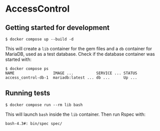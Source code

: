 # AccessControl

## Getting started for development

```
$ docker compose up --build -d
```

This will create a `lib` container for the gem files and a `db` container for
MariaDB, used as a test database.  Check if the database container was started
with:

```
$ docker compose ps
NAME                 IMAGE ...          SERVICE ... STATUS
access_control-db-1  mariadb:latest ... db ...      Up ...
```

## Running tests

```
$ docker compose run --rm lib bash
```

This will launch `bash` inside the `lib` container.  Then run Rspec with:

```
bash-4.3#: bin/spec spec/
```
